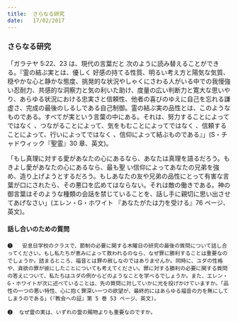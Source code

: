 ```yaml
---
title:  さらなる研究
date:   17/02/2017
---
```


### さらなる研究

「ガラテヤ 5:22、23 は、現代の言葉だと 次のように読み替えることができる。『霊の結ぶ実とは、優しく 好感の持てる性質、明るい考え方と陽気な気質、穏やかな心と静かな態度、挑発的な状況やしゃくにさわる人がいる中での我慢強い忍耐力、共感的な洞察力と気の利いた助け、度量の広い判断力と寛大な思いやり、あらゆる状況における忠実さと信頼性、他者の喜びのゆえに自己を忘れる謙虚さ、完成の最後のしるしである自己制御。霊の結ぶ実の品性とは、このようなものである。すべてが実という言葉の中にある。それは、努力することによってではなく 、つながることによって、気をもむことによってではなく 、信頼することによって、行いによってではなく 、信仰によって結ぶものである』」(S・チャドウィック『聖霊』30 章、英文)。
 
「もし真理に対する愛があなたの心にあるなら、あなたは真理を語るだろう。もきよし愛があなたの心にあるなら、最も聖 い信仰によってあなたの兄弟を強め、造り上げようとするだろう。もしあなたの友や兄弟の品性にとって有害な言葉が口にされたら、その悪口を広めてはならない。それは敵の働きである。神の御言葉はそのような種類の会話を禁じていることを、話し手に親切に思い出させてあげなさい」(エレン・G・ホワイト 『あなたがたは力を受ける』76 ページ、英文)。

#### 話し合いのための質問

`❶	 安息日学校のクラスで、節制の必要に関する木曜日の研究の最後の質問について話し合ってください。もし私たちが恵みによって救われるのなら、なぜ罪に勝利することは重要なのでしょうか。詰まるところ、福音とは罪の赦しなのではありませんか。同時に、ユダの性格や、貪欲の罪が彼にしたことについても考えてください。罪に対する勝利の必要に関する質問の答えについて、私たちはユダの例からどのようなことを学べるでしょうか。また、エレン・G・ホワイトが次に述べていることは、先の質問に対していかに光を投げかけていますか。「品性の一つの悪い特性、心に抱く罪深い一つの欲望が、最終的にはあらゆる福音の力を無にしてしまうのである」(『教会への証』第 5 巻 53 ページ、英文)。`

`❷	なぜ霊の実は、いずれの霊の賜物よりも重要なのですか。`
